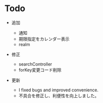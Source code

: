 # Todo

- 追加
    - 通知
    - 期限指定をカレンダー表示
    - realm
    
- 修正
    - searchController
    - forKey変更コード削除

- 更新
    - I fixed bugs and improved convenience.
    - 不具合を修正し、利便性を向上しました。
